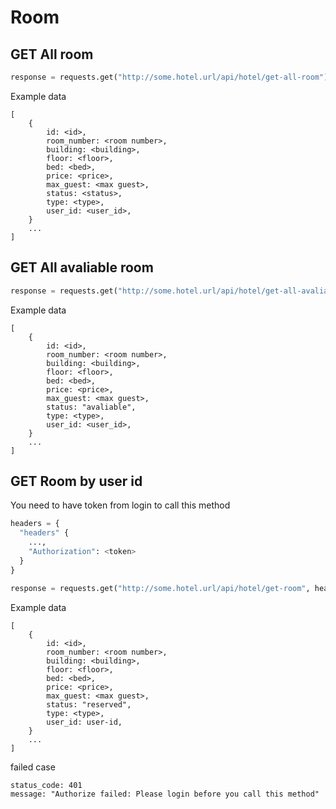 # Room

## GET All room
```py
response = requests.get("http://some.hotel.url/api/hotel/get-all-room") 
```

Example data
```
[
    {
        id: <id>,
        room_number: <room number>,
        building: <building>,
        floor: <floor>,
        bed: <bed>,
        price: <price>,
        max_guest: <max guest>,
        status: <status>,
        type: <type>,
        user_id: <user_id>,
    }
    ...
]
```

## GET All avaliable room
```py
response = requests.get("http://some.hotel.url/api/hotel/get-all-avaliable-room")
```

Example data
```
[
    {
        id: <id>,
        room_number: <room number>,
        building: <building>,
        floor: <floor>,
        bed: <bed>,
        price: <price>,
        max_guest: <max guest>,
        status: "avaliable",
        type: <type>,
        user_id: <user_id>,
    }
    ...
]
```

## GET Room by user id
You need to have token from login to call this method
```py
headers = {
  "headers" {
    ...,
    "Authorization": <token>
  }
}

response = requests.get("http://some.hotel.url/api/hotel/get-room", headers=headers))
```

Example data
```
[
    {
        id: <id>,
        room_number: <room number>,
        building: <building>,
        floor: <floor>,
        bed: <bed>,
        price: <price>,
        max_guest: <max guest>,
        status: "reserved",
        type: <type>,
        user_id: user-id,
    }
    ...
]
```

failed case
```
status_code: 401
message: "Authorize failed: Please login before you call this method"
```



